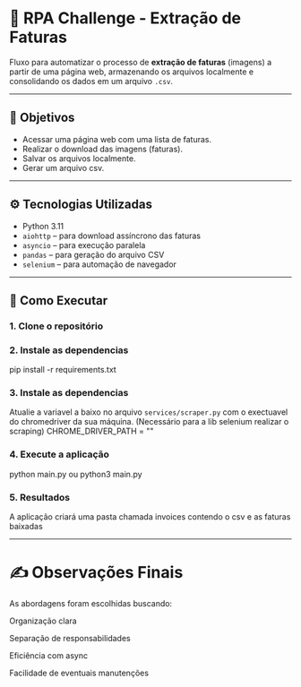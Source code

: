 # 🧾 RPA Challenge - Extração de Faturas

Fluxo para automatizar o processo de **extração de faturas** (imagens) a partir de uma página web, armazenando os arquivos localmente e consolidando os dados em um arquivo `.csv`.

---

## 📌 Objetivos

- Acessar uma página web com uma lista de faturas.
- Realizar o download das imagens (faturas).
- Salvar os arquivos localmente.
- Gerar um arquivo csv.

---

## ⚙️ Tecnologias Utilizadas

- Python 3.11
- `aiohttp` – para download assíncrono das faturas
- `asyncio` – para execução paralela
- `pandas` – para geração do arquivo CSV
- `selenium` – para automação de navegador

---

## 🔧 Como Executar

### 1. Clone o repositório

### 2. Instale as dependencias
pip install -r requirements.txt

### 3. Instale as dependencias
Atualie a variavel a baixo no arquivo `services/scraper.py` com o exectuavel do chromedriver da sua máquina. (Necessário para a lib selenium realizar o scraping)
CHROME_DRIVER_PATH = ""

### 4. Execute a aplicação
python main.py ou python3 main.py

### 5. Resultados
A aplicação criará uma pasta chamada invoices contendo o csv e as faturas baixadas

---

# ✍️ Observações Finais
As abordagens foram escolhidas buscando:

Organização clara

Separação de responsabilidades

Eficiência com async

Facilidade de eventuais manutenções
